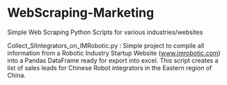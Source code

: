 # WebScraping-Marketing
Simple Web Scraping Python Scripts for various industries/websites

Collect_SIIntegrators_on_IMRobotic.py : Simple project to compile all information from a Robotic Industry Startup Website (www.imrobotic.com) into a Pandas DataFrame ready for export into excel. This script creates a list of sales leads for Chinese Robot integrators in the Eastern region of China.
